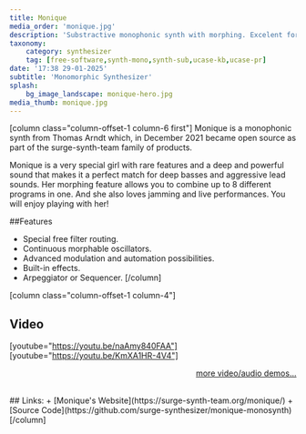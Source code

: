 ```yaml
---
title: Monique
media_order: 'monique.jpg'
description: 'Substractive monophonic synth with morphing. Excelent for deep basses and aggressive lead sounds.'
taxonomy:
    category: synthesizer
    tag: [free-software,synth-mono,synth-sub,ucase-kb,ucase-pr]
date: '17:38 29-01-2025'
subtitle: 'Monomorphic Synthesizer'
splash:
    bg_image_landscape: monique-hero.jpg
media_thumb: monique.jpg
---
```

[column class="column-offset-1 column-6 first"]
Monique is a monophonic synth from Thomas Arndt which, in December 2021 became open source as part of the surge-synth-team family of products. 

Monique is a very special girl with rare features and a deep and powerful sound that makes it a perfect match for deep basses and aggressive lead sounds. Her morphing feature allows you to combine up to 8 different programs in one. And she also loves jamming and live performances. You will enjoy playing with her!

##Features

+ Special free filter routing.
+ Continuous morphable oscillators.
+ Advanced modulation and automation possibilities.
+ Built-in effects.
+ Arpeggiator or Sequencer.
[/column]

[column class="column-offset-1 column-4"]
## Video
[youtube="https://youtu.be/naAmy840FAA"]
[youtube="https://youtu.be/KmXA1HR-4V4"]
<br>
<p align="right">
 <a href="https://wiki.zynthian.org/index.php/Zynthian_Sound_Demos" target="_blank">more video/audio demos...</a>
</p>
<br>
## Links:
+ [Monique's Website](https://surge-synth-team.org/monique/)
+ [Source Code](https://github.com/surge-synthesizer/monique-monosynth)
[/column]


